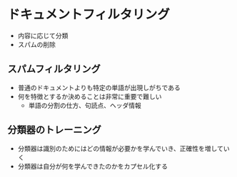 # ドキュメントフィルタリング
* 内容に応じて分類
* スパムの削除

## スパムフィルタリング
* 普通のドキュメントよりも特定の単語が出現しがちである
* 何を特徴とするか決めることは非常に重要で難しい
    * 単語の分割の仕方、句読点、ヘッダ情報

## 分類器のトレーニング
* 分類器は識別のためにはどの情報が必要かを学んでいき、正確性を増していく
* 分類器は自分が何を学んできたのかをカプセル化する
